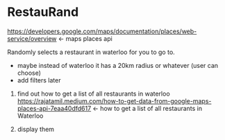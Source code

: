 # RestauRand



https://developers.google.com/maps/documentation/places/web-service/overview <- maps places api


Randomly selects a restaurant in waterloo for you to go to.
- maybe instead of waterloo it has a 20km radius or whatever (user can choose)
- add filters later



1. find out how to get a list of all restaurants in waterloo
https://rajatamil.medium.com/how-to-get-data-from-google-maps-places-api-7eaa40dfd617 <- how to get a list of all restaurants in Waterloo


2. display them
